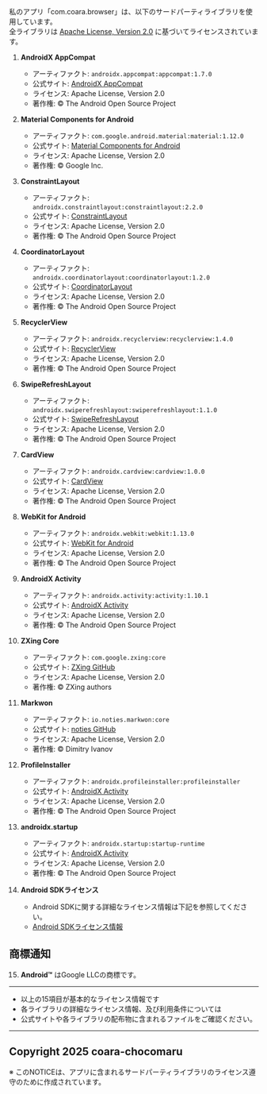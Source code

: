 私のアプリ「com.coara.browser」は、以下のサードパーティライブラリを使用しています。  
全ライブラリは [Apache License, Version 2.0](http://www.apache.org/licenses/LICENSE-2.0) に基づいてライセンスされています。  

1. **AndroidX AppCompat**  
   - アーティファクト: `androidx.appcompat:appcompat:1.7.0`  
   - 公式サイト: [AndroidX AppCompat](https://developer.android.com/jetpack/androidx/releases/appcompat)  
   - ライセンス: Apache License, Version 2.0  
   - 著作権: © The Android Open Source Project

2. **Material Components for Android**  
   - アーティファクト: `com.google.android.material:material:1.12.0`  
   - 公式サイト: [Material Components for Android](https://material.io/develop/android)  
   - ライセンス: Apache License, Version 2.0  
   - 著作権: © Google Inc.  

3. **ConstraintLayout**  
   - アーティファクト: `androidx.constraintlayout:constraintlayout:2.2.0`  
   - 公式サイト: [ConstraintLayout](https://developer.android.com/jetpack/androidx/releases/constraintlayout)  
   - ライセンス: Apache License, Version 2.0  
   - 著作権: © The Android Open Source Project

4. **CoordinatorLayout**  
   - アーティファクト: `androidx.coordinatorlayout:coordinatorlayout:1.2.0`  
   - 公式サイト: [CoordinatorLayout](https://developer.android.com/jetpack/androidx/releases/coordinatorlayout)  
   - ライセンス: Apache License, Version 2.0  
   - 著作権: © The Android Open Source Project

5. **RecyclerView**  
   - アーティファクト: `androidx.recyclerview:recyclerview:1.4.0`  
   - 公式サイト: [RecyclerView](https://developer.android.com/jetpack/androidx/releases/recyclerview)  
   - ライセンス: Apache License, Version 2.0  
   - 著作権: © The Android Open Source Project

6. **SwipeRefreshLayout**  
   - アーティファクト: `androidx.swiperefreshlayout:swiperefreshlayout:1.1.0`  
   - 公式サイト: [SwipeRefreshLayout](https://developer.android.com/jetpack/androidx/releases/swiperefreshlayout)  
   - ライセンス: Apache License, Version 2.0  
   - 著作権: © The Android Open Source Project

7. **CardView**  
   - アーティファクト: `androidx.cardview:cardview:1.0.0`  
   - 公式サイト: [CardView](https://developer.android.com/jetpack/androidx/releases/cardview)  
   - ライセンス: Apache License, Version 2.0  
   - 著作権: © The Android Open Source Project

8. **WebKit for Android**  
   - アーティファクト: `androidx.webkit:webkit:1.13.0`  
   - 公式サイト: [WebKit for Android](https://developer.android.com/jetpack/androidx/releases/webkit)  
   - ライセンス: Apache License, Version 2.0  
   - 著作権: © The Android Open Source Project

9. **AndroidX Activity**  
   - アーティファクト: `androidx.activity:activity:1.10.1`  
   - 公式サイト: [AndroidX Activity](https://developer.android.com/jetpack/androidx/releases/activity)  
   - ライセンス: Apache License, Version 2.0  
   - 著作権: © The Android Open Source Project

10. **ZXing Core**  
    - アーティファクト: `com.google.zxing:core`  
    - 公式サイト: [ZXing GitHub](https://github.com/zxing/zxing)  
    - ライセンス: Apache License, Version 2.0  
    - 著作権: © ZXing authors
   
11. **Markwon**  
    - アーティファクト: `io.noties.markwon:core`  
    - 公式サイト: [noties GitHub]([https://github.com/noties/Markwon?tab=readme-ov-file)  
    - ライセンス: Apache License, Version 2.0  
    - 著作権: © Dimitry Ivanov

12. **ProfileInstaller**  
    - アーティファクト: `androidx.profileinstaller:profileinstaller`  
    - 公式サイト: [AndroidX Activity](https://developer.android.com/jetpa)  
    - ライセンス: Apache License, Version 2.0  
    - 著作権: © The Android Open Source Project
    
13. **androidx.startup**  
    - アーティファクト: `androidx.startup:startup-runtime`  
    - 公式サイト: [AndroidX Activity](https://developer.android.com/jetpack/androidx/releases/startup?hl=ja)  
    - ライセンス: Apache License, Version 2.0  
    - 著作権: © The Android Open Source Project
          
14. **Android SDKライセンス**  
    - Android SDKに関する詳細なライセンス情報は下記を参照してください。  
    - [Android SDKライセンス情報](https://developer.android.com/license)

## 商標通知
15. **Android™** はGoogle LLCの商標です。  

---  
- 以上の15項目が基本的なライセンス情報です  
- 各ライブラリの詳細なライセンス情報、及び利用条件については  
- 公式サイトや各ライブラリの配布物に含まれるファイルをご確認ください。  
---  
Copyright 2025 coara-chocomaru  
---  
※ このNOTICEは、アプリに含まれるサードパーティライブラリのライセンス遵守のために作成されています。

